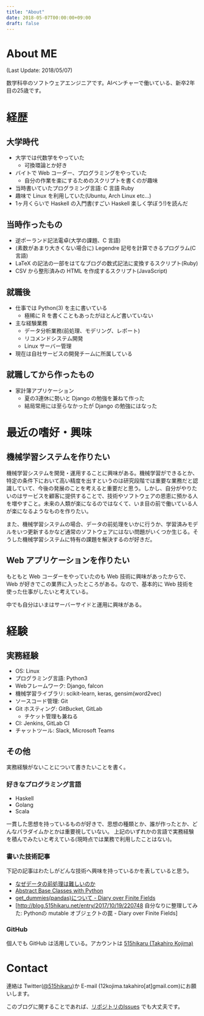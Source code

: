 ```yaml
---
title: "About"
date: 2018-05-07T00:00:00+09:00
draft: false
---
```


# About ME

(Last Update: 2018/05/07)

数学科卒のソフトウェアエンジニアです。AIベンチャーで働いている、新卒2年目の25歳です。

# 経歴

## 大学時代

- 大学では代数学をやっていた
  - 可換環論とか好き
- バイトで Web コーダー、プログラミングをやっていた
  - 自分の作業を楽にするためのスクリプトを書くのが趣味
- 当時書いていたプログラミング言語: C 言語 Ruby
- 趣味で Linux を利用していた(Ubuntu, Arch Linux etc...)
- 1ヶ月くらいで Haskell の入門書(すごい Haskell 楽しく学ぼう!)を読んだ

## 当時作ったもの

- 逆ポーランド記法電卓(大学の課題、C 言語)
- (素数があまり大きくない場合に) Legendre 記号を計算できるプログラム(C言語)
- LaTeX の記法の一部をはてなブログの数式記法に変換するスクリプト(Ruby)
- CSV から整形済みの HTML を作成するスクリプト(JavaScript)

## 就職後

- 仕事では Python(3) を主に書いている
  - 極稀に R を書くこともあったがほとんど書いていない
- 主な経験業務
  - データ分析業務(前処理、モデリング、レポート)
  - リコメンドシステム開発
  - Linux サーバー管理
- 現在は自社サービスの開発チームに所属している

## 就職してから作ったもの

- 家計簿アプリケーション
  - 夏の3連休に勢いと Django の勉強を兼ねて作った
  - 結局常用には至らなかったが Django の勉強にはなった

# 最近の嗜好・興味

## 機械学習システムを作りたい

機械学習システムを開発・運用することに興味がある。機械学習ができるとか、特定の条件下において高い精度を出すというのは研究段階では重要な業務だと認識していて、今後の発展のことを考えると重要だと思う。しかし、自分がやりたいのはサービスを顧客に提供することで、技術やソフトウェアの恩恵に預かる人を増やすこと。未来の人類が楽になるのではなくて、いま目の前で働いている人が楽になるようなものを作りたい。

また、機械学習システムの場合、データの前処理をいかに行うか、学習済みモデルをいつ更新するかなど通常のソフトウェアにはない問題がいくつか生じる。そうした機械学習システムに特有の課題を解決するのが好きだ。

## Web アプリケーションを作りたい

もともと Web コーダーをやっていたのも Web 技術に興味があったからで、 Web が好きでこの業界に入ったところがある。なので、基本的に Web 技術を使った仕事がしたいと考えている。

中でも自分はいまはサーバーサイドと運用に興味がある。

# 経験

## 実務経験

- OS: Linux
- プログラミング言語: Python3
- Webフレームワーク: Django, falcon
- 機械学習ライブラリ: scikit-learn, keras, gensim(word2vec)
- ソースコード管理: Git
- Git ホスティング: GitBucket, GitLab
  - チケット管理も兼ねる
- CI: Jenkins, GitLab CI
- チャットツール: Slack, Microsoft Teams

## その他

実務経験がないことについて書きたいことを書く。

### 好きなプログラミング言語

* Haskell
* Golang
* Scala

一貫した思想を持っているものが好きで、思想の種類とか、誰が作ったとか、どんなパラダイムかとかは重要視していない。
上記のいずれかの言語で実務経験を積んでみたいと考えている(現時点では業務で利用したことはない)。

### 書いた技術記事

下記の記事はわたしがどんな技術へ興味を持っているかを表していると思う。

- [なぜデータの前処理は難しいのか](https://tech.515hikaru.net/post/2017/12/09/why-data-preprocessing-is-difficult/)
- [Abstract Base Classes with Python](https://tech.515hikaru.net/post/2018/04/09/python-abc-module/)
- [get\_dummies\(pandas\)について \- Diary over Finite Fields](http://blog.515hikaru.net/entry/2017/11/08/083309)
- [http://blog.515hikaru.net/entry/2017/10/19/220748 自分なりに整理してみた: Pythonの mutable オブジェクトの罠 - Diary over Finite Fields]

### GitHub

個人でも GitHub は活用している。アカウントは [515hikaru \(Takahiro Kojima\)](https://github.com/515hikaru)

# Contact

連絡は Twitter([@515hikaru](https://twitter.com/515hikaru))か E-mail (12kojima.takahiro[at]gmail.com)にお願いします。

このブログに関することであれば、[リポジトリのIssues](https://github.com/515hikaru/tech-memo/issues) でも大丈夫です。
